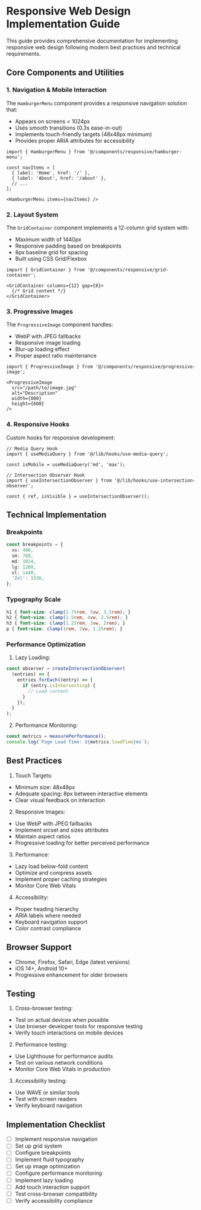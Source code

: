 # Responsive Web Design Implementation Guide

This guide provides comprehensive documentation for implementing responsive web design following modern best practices and technical requirements.

## Core Components and Utilities

### 1. Navigation & Mobile Interaction

The `HamburgerMenu` component provides a responsive navigation solution that:
- Appears on screens < 1024px
- Uses smooth transitions (0.3s ease-in-out)
- Implements touch-friendly targets (48x48px minimum)
- Provides proper ARIA attributes for accessibility

```tsx
import { HamburgerMenu } from '@/components/responsive/hamburger-menu';

const navItems = [
  { label: 'Home', href: '/' },
  { label: 'About', href: '/about' },
  // ...
];

<HamburgerMenu items={navItems} />
```

### 2. Layout System

The `GridContainer` component implements a 12-column grid system with:
- Maximum width of 1440px
- Responsive padding based on breakpoints
- 8px baseline grid for spacing
- Built using CSS Grid/Flexbox

```tsx
import { GridContainer } from '@/components/responsive/grid-container';

<GridContainer columns={12} gap={8}>
  {/* Grid content */}
</GridContainer>
```

### 3. Progressive Images

The `ProgressiveImage` component handles:
- WebP with JPEG fallbacks
- Responsive image loading
- Blur-up loading effect
- Proper aspect ratio maintenance

```tsx
import { ProgressiveImage } from '@/components/responsive/progressive-image';

<ProgressiveImage
  src="/path/to/image.jpg"
  alt="Description"
  width={800}
  height={600}
/>
```

### 4. Responsive Hooks

Custom hooks for responsive development:

```tsx
// Media Query Hook
import { useMediaQuery } from '@/lib/hooks/use-media-query';

const isMobile = useMediaQuery('md', 'max');

// Intersection Observer Hook
import { useIntersectionObserver } from '@/lib/hooks/use-intersection-observer';

const { ref, isVisible } = useIntersectionObserver();
```

## Technical Implementation

### Breakpoints

```typescript
const breakpoints = {
  xs: 480,
  sm: 768,
  md: 1024,
  lg: 1280,
  xl: 1440,
  '2xl': 1536,
};
```

### Typography Scale

```css
h1 { font-size: clamp(1.75rem, 5vw, 3.5rem); }
h2 { font-size: clamp(1.5rem, 4vw, 2.5rem); }
h3 { font-size: clamp(1.25rem, 3vw, 2rem); }
p { font-size: clamp(1rem, 2vw, 1.25rem); }
```

### Performance Optimization

1. Lazy Loading:
```typescript
const observer = createIntersectionObserver(
  (entries) => {
    entries.forEach((entry) => {
      if (entry.isIntersecting) {
        // Load content
      }
    });
  }
);
```

2. Performance Monitoring:
```typescript
const metrics = measurePerformance();
console.log(`Page Load Time: ${metrics.loadTime}ms`);
```

## Best Practices

1. Touch Targets:
- Minimum size: 48x48px
- Adequate spacing: 8px between interactive elements
- Clear visual feedback on interaction

2. Responsive Images:
- Use WebP with JPEG fallbacks
- Implement srcset and sizes attributes
- Maintain aspect ratios
- Progressive loading for better perceived performance

3. Performance:
- Lazy load below-fold content
- Optimize and compress assets
- Implement proper caching strategies
- Monitor Core Web Vitals

4. Accessibility:
- Proper heading hierarchy
- ARIA labels where needed
- Keyboard navigation support
- Color contrast compliance

## Browser Support

- Chrome, Firefox, Safari, Edge (latest versions)
- iOS 14+, Android 10+
- Progressive enhancement for older browsers

## Testing

1. Cross-browser testing:
- Test on actual devices when possible
- Use browser developer tools for responsive testing
- Verify touch interactions on mobile devices

2. Performance testing:
- Use Lighthouse for performance audits
- Test on various network conditions
- Monitor Core Web Vitals in production

3. Accessibility testing:
- Use WAVE or similar tools
- Test with screen readers
- Verify keyboard navigation

## Implementation Checklist

- [ ] Implement responsive navigation
- [ ] Set up grid system
- [ ] Configure breakpoints
- [ ] Implement fluid typography
- [ ] Set up image optimization
- [ ] Configure performance monitoring
- [ ] Implement lazy loading
- [ ] Add touch interaction support
- [ ] Test cross-browser compatibility
- [ ] Verify accessibility compliance
